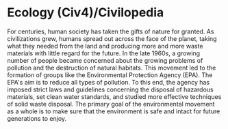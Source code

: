 # Ecology (Civ4)/Civilopedia

For centuries, human society has taken the gifts of nature for granted. As civilizations grew, humans spread out across the face of the planet, taking what they needed from the land and producing more and more waste materials with little regard for the future. In the late 1960s, a growing number of people became concerned about the growing problems of pollution and the destruction of natural habitats. This movement led to the formation of groups like the Environmental Protection Agency (EPA).
The EPA's aim is to reduce all types of pollution. To this end, the agency has imposed strict laws and guidelines concerning the disposal of hazardous materials, set clean water standards, and studied more effective techniques of solid waste disposal. The primary goal of the environmental movement as a whole is to make sure that the environment is safe and intact for future generations to enjoy.